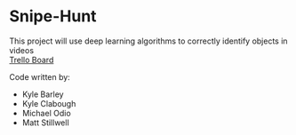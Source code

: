 # Snipe-Hunt

This project will use deep learning algorithms to correctly identify objects in videos  
[Trello Board](https://trello.com/b/NAeJDOn0/snipe-hunt)

Code written  by: 
* Kyle Barley
* Kyle Clabough
* Michael Odio 
* Matt Stillwell
